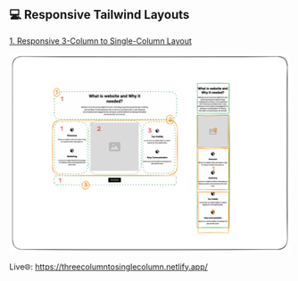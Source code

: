 ## 💻 Responsive Tailwind Layouts

<a href="https://github.com/denofdhamodhar/web-layouts/tree/main/Responsive%203-Column%20to%20Single-Column%20Layout" target="_blank">1. Responsive 3-Column to Single-Column Layout</a>

![Layout Preview](./Responsive%203-Column%20to%20Single-Column%20Layout/images/Responsive%203-Column%20to%20Single-Column%20Layout.png)

<div>
    <span>Live🌐: <a href="https://threecolumntosinglecolumn.netlify.app/" target="_blank">https://threecolumntosinglecolumn.netlify.app/</a></span>
</div>
